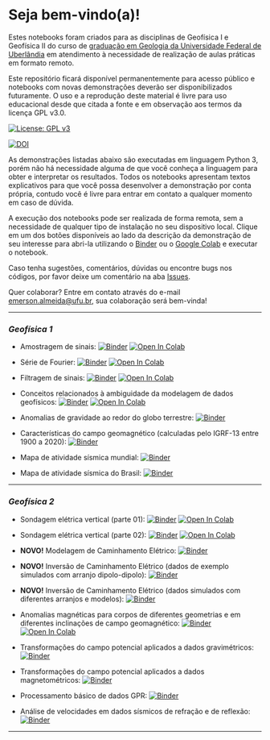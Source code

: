 # Seja bem-vindo(a)!

Estes notebooks foram criados para as disciplinas de Geofísica I e Geofísica II do curso de [graduação em Geologia da Universidade Federal de Uberlândia](http://www.ig.ufu.br/geologia) em atendimento à necessidade de realização de aulas práticas em formato remoto.

Este repositório ficará disponível permanentemente para acesso público e notebooks com novas demonstrações deverão ser disponibilizados futuramente. O uso e a reprodução deste material é livre para uso educacional desde que citada a fonte e em observação aos termos da licença GPL v3.0.

[![License: GPL v3](https://img.shields.io/badge/License-GPLv3-blue.svg)](https://www.gnu.org/licenses/gpl-3.0)

[![DOI](https://zenodo.org/badge/335374856.svg)](https://zenodo.org/badge/latestdoi/335374856)


As demonstrações listadas abaixo são executadas em linguagem Python 3, porém não há necessidade alguma de que você conheça a linguagem para obter e interpretar os resultados. Todos os notebooks apresentam textos explicativos para que você possa desenvolver a demonstração por conta própria, contudo você é livre para entrar em contato a qualquer momento em caso de dúvida.

A execução dos notebooks pode ser realizada de forma remota, sem a necessidade de qualquer tipo de instalação no seu dispositivo local. Clique em um dos botões disponíveis ao lado da descrição da demonstração de seu interesse para abri-la utilizando o [Binder](https://mybinder.org/) ou o [Google Colab](https://colab.research.google.com/notebooks/intro.ipynb) e executar o notebook.

Caso tenha sugestões, comentários, dúvidas ou encontre bugs nos códigos, por favor deixe um comentário na aba [Issues](https://github.com/emrodalmeida/demoaulas/issues).

Quer colaborar? Entre em contato através do e-mail emerson.almeida@ufu.br, sua colaboração será bem-vinda!


---
### *Geofísica 1*

* Amostragem de sinais:  [![Binder](https://mybinder.org/badge_logo.svg)](https://mybinder.org/v2/gh/emrodalmeida/demoaulas/HEAD?filepath=Geofisica1%2Famostragem.ipynb)
[![Open In Colab](https://colab.research.google.com/assets/colab-badge.svg)](https://colab.research.google.com/github/emrodalmeida/demoaulas/blob/main/Geofisica1/amostragem.ipynb)

* Série de Fourier:  [![Binder](https://mybinder.org/badge_logo.svg)](https://mybinder.org/v2/gh/emrodalmeida/demoaulas/HEAD?filepath=Geofisica1%2Fserie_fourier.ipynb)
[![Open In Colab](https://colab.research.google.com/assets/colab-badge.svg)](https://colab.research.google.com/github/emrodalmeida/demoaulas/blob/main/Geofisica1/serie_fourier.ipynb)

* Filtragem de sinais: [![Binder](https://mybinder.org/badge_logo.svg)](https://mybinder.org/v2/gh/emrodalmeida/demoaulas/HEAD?filepath=Geofisica1%2Ffiltragem.ipynb)
[![Open In Colab](https://colab.research.google.com/assets/colab-badge.svg)](https://colab.research.google.com/github/emrodalmeida/demoaulas/blob/main/Geofisica1/filtragem.ipynb)

* Conceitos relacionados à ambiguidade da modelagem de dados geofísicos:
[![Binder](https://mybinder.org/badge_logo.svg)](https://mybinder.org/v2/gh/emrodalmeida/demoaulas/HEAD?filepath=Geofisica1%2Fmodelagem.ipynb)
[![Open In Colab](https://colab.research.google.com/assets/colab-badge.svg)](https://colab.research.google.com/github/emrodalmeida/demoaulas/blob/main/Geofisica1/modelagem.ipynb)

* Anomalias de gravidade ao redor do globo terrestre:
[![Binder](https://mybinder.org/badge_logo.svg)](https://mybinder.org/v2/gh/emrodalmeida/demoaulas/HEAD?filepath=Geofisica1%2Fanomalia_grav.ipynb)

* Características do campo geomagnético (calculadas pelo IGRF-13 entre 1900 a 2020):
[![Binder](https://mybinder.org/badge_logo.svg)](https://mybinder.org/v2/gh/emrodalmeida/demoaulas/HEAD?filepath=Geofisica1%2FIGRF.ipynb)

* Mapa de atividade sísmica mundial:
[![Binder](https://mybinder.org/badge_logo.svg)](https://mybinder.org/v2/gh/emrodalmeida/demoaulas/HEAD?filepath=Geofisica1%2Fsismos_usgs.ipynb)

* Mapa de atividade sísmica do Brasil:
[![Binder](https://mybinder.org/badge_logo.svg)](https://mybinder.org/v2/gh/emrodalmeida/demoaulas/HEAD?filepath=Geofisica1%2Fsismos_rsbr.ipynb)


---
### *Geofísica 2*

* Sondagem elétrica vertical (parte 01): [![Binder](https://mybinder.org/badge_logo.svg)](https://mybinder.org/v2/gh/emrodalmeida/demoaulas/HEAD?filepath=Geofisica2%2Fsev_parte1.ipynb)
[![Open In Colab](https://colab.research.google.com/assets/colab-badge.svg)](https://colab.research.google.com/github/emrodalmeida/demoaulas/blob/main/Geofisica2/sev_parte1.ipynb)

* Sondagem elétrica vertical (parte 02): [![Binder](https://mybinder.org/badge_logo.svg)](https://mybinder.org/v2/gh/emrodalmeida/demoaulas/HEAD?filepath=Geofisica2%2Fsev_parte2.ipynb)
[![Open In Colab](https://colab.research.google.com/assets/colab-badge.svg)](https://colab.research.google.com/github/emrodalmeida/demoaulas/blob/main/Geofisica2/sev_parte2.ipynb)

* **NOVO!** Modelagem de Caminhamento Elétrico: [![Binder](https://mybinder.org/badge_logo.svg)](https://mybinder.org/v2/gh/emrodalmeida/demoaulas/HEAD?filepath=Geofisica2%2Fnotebook_modelagem_ce.ipynb)

* **NOVO!** Inversão de Caminhamento Elétrico (dados de exemplo simulados com arranjo dipolo-dipolo): [![Binder](https://mybinder.org/badge_logo.svg)](https://mybinder.org/v2/gh/emrodalmeida/demoaulas/HEAD?filepath=Geofisica2%2Fnotebook_inversao_ce.ipynb)

* **NOVO!** Inversão de Caminhamento Elétrico (dados simulados com diferentes arranjos e modelos): [![Binder](https://mybinder.org/badge_logo.svg)](https://mybinder.org/v2/gh/emrodalmeida/demoaulas/HEAD?filepath=Geofisica2%2Fnotebook_modinv_ce.ipynb)

* Anomalias magnéticas para corpos de diferentes geometrias e em diferentes inclinações de campo geomagnético: [![Binder](https://mybinder.org/badge_logo.svg)](https://mybinder.org/v2/gh/emrodalmeida/demoaulas/HEAD?filepath=Geofisica2%2Fmagnetometria_parte01.ipynb)
[![Open In Colab](https://colab.research.google.com/assets/colab-badge.svg)](https://colab.research.google.com/github/emrodalmeida/demoaulas/blob/main/Geofisica2/magnetometria_parte01.ipynb)

* Transformações do campo potencial aplicados a dados gravimétricos: [![Binder](https://mybinder.org/badge_logo.svg)](https://mybinder.org/v2/gh/emrodalmeida/demoaulas/HEAD?filepath=Geofisica2%2Fgravimetria.ipynb)

* Transformações do campo potencial aplicados a dados magnetométricos: [![Binder](https://mybinder.org/badge_logo.svg)](https://mybinder.org/v2/gh/emrodalmeida/demoaulas/HEAD?filepath=Geofisica2%2Fmagnetometria_parte02.ipynb)

* Processamento básico de dados GPR: [![Binder](https://mybinder.org/badge_logo.svg)](https://mybinder.org/v2/gh/emrodalmeida/demoaulas/HEAD?filepath=Geofisica2%2Fgpr.ipynb)

* Análise de velocidades em dados sísmicos de refração e de reflexão: [![Binder](https://mybinder.org/badge_logo.svg)](https://mybinder.org/v2/gh/emrodalmeida/demoaulas/HEAD?filepath=Geofisica2%2Fsismica_velocidade.ipynb)

---